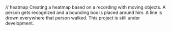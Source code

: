 // heatmap
Creating a heatmap based on a recording with moving objects. A person gets recognized and a bounding box is placed around him. A line is drown everywhere that person walked.
This project is still under development.
